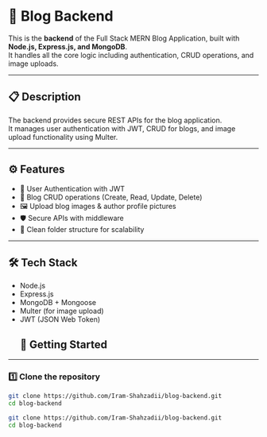 # 📝 Blog Backend  

This is the **backend** of the Full Stack MERN Blog Application, built with **Node.js, Express.js, and MongoDB**.  
It handles all the core logic including authentication, CRUD operations, and image uploads.  

---

## 📋 Description  
The backend provides secure REST APIs for the blog application.  
It manages user authentication with JWT, CRUD for blogs, and image upload functionality using Multer.  

---

## ⚙️ Features  
- 🔐 User Authentication with JWT  
- 📝 Blog CRUD operations (Create, Read, Update, Delete)  
- 🖼️ Upload blog images & author profile pictures  
- 🛡️ Secure APIs with middleware  
- 📂 Clean folder structure for scalability  

---

## 🛠️ Tech Stack  
- Node.js  
- Express.js  
- MongoDB + Mongoose  
- Multer (for image upload)  
- JWT (JSON Web Token)
  ## 🚀 Getting Started  
---
### 1️⃣ Clone the repository  
```bash
git clone https://github.com/Iram-Shahzadii/blog-backend.git
cd blog-backend

git clone https://github.com/Iram-Shahzadii/blog-backend.git
cd blog-backend
